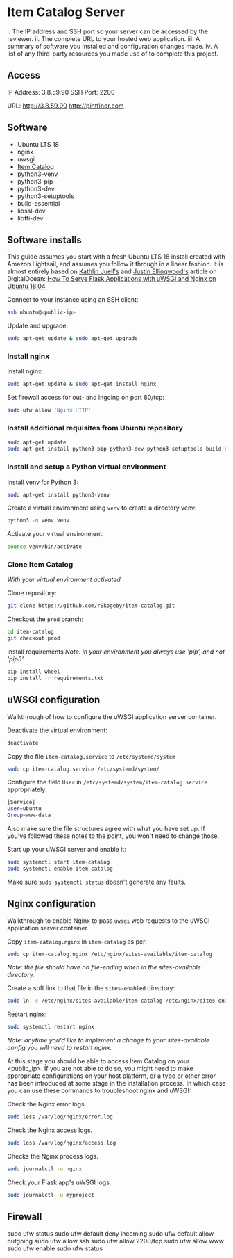 # Item Catalog Server

i. The IP address and SSH port so your server can be accessed by the reviewer.
ii. The complete URL to your hosted web application.
iii. A summary of software you installed and configuration changes made.
iv. A list of any third-party resources you made use of to complete this project.

## Access

IP Address: 3.8.59.90
SSH Port: 2200

URL:
http://3.8.59.90
http://pintfindr.com


## Software

- Ubuntu LTS 18
- nginx
- uwsgi
- [Item Catalog](https://github.com/rSkogeby/item-catalog)
- python3-venv
- python3-pip
- python3-dev
- python3-setuptools
- build-essential
- libssl-dev
- libffi-dev


## Software installs

This guide assumes you start with a fresh Ubuntu LTS 18 install created with
Amazon Lightsail, and assumes you follow it through in a linear fashion.
It is almost entirely based on [Kathlin Juell's](https://www.digitalocean.com/community/users/katjuell) and [Justin Ellingwood's](https://www.digitalocean.com/community/users/jellingwood) article on
DigitalOcean: [How To Serve Flask Applications with uWSGI and Nginx on Ubuntu 18.04](https://www.digitalocean.com/community/tutorials/how-to-serve-flask-applications-with-uswgi-and-nginx-on-ubuntu-18-04).

Connect to your instance using an SSH client:

```bash
ssh ubuntu@<public-ip>
```

Update and upgrade:

```bash
sudo apt-get update & sudo apt-get upgrade
```

### Install nginx

Install nginx:

```bash
sudo apt-get update & sudo apt-get install nginx
```

Set firewall access for out- and ingoing on port 80/tcp:

```bash
sudo ufw allow 'Nginx HTTP'
```

### Install additional requisites from Ubuntu repository

```bash
sudo apt-get update
sudo apt-get install python3-pip python3-dev python3-setuptools build-essential libssl-dev libffi-dev
```

### Install and setup a Python virtual environment

Install venv for Python 3:

```bash
sudo apt-get install python3-venv
```

Create a virtual environment using `venv` to create a directory venv:

```bash
python3 -m venv venv
```

Activate your virtual environment:

```bash
source venv/bin/activate
```

### Clone Item Catalog
_With your virtual environment activated_

Clone repository:

```bash
git clone https://github.com/rSkogeby/item-catalog.git
```

Checkout the `prod` branch:

```bash
cd item-catalog
git checkout prod
```

Install requirements
_Note: in your environment you always use 'pip', and not 'pip3'._

```bash
pip install wheel
pip install -r requirements.txt
```


## uWSGI configuration

Walkthrough of how to configure the uWSGI application server container.

Deactivate the virtual environment:

```bash
deactivate
```

Copy the file `item-catalog.service` to `/etc/systemd/system`

```bash
sudo cp item-catalog.service /etc/systemd/system/
```

Configure the field `User` in `/etc/systemd/system/item-catalog.service` appropriately:

```bash
[Service]
User=ubuntu
Group=www-data
```

Also make sure the file structures agree with what you have set up. If you've followed
these notes to the point, you won't need to change those.

Start up your uWSGI server and enable it:

```bash
sudo systemctl start item-catalog
sudo systemctl enable item-catalog
```

Make sure `sudo systemctl status` doesn't generate any faults.

## Nginx configuration

Walkthrough to enable Nginx to pass `uwsgi` web requests to the uWSGI application
server container.

Copy `item-catalog.nginx` in `item-catalog` as per:

```bash
sudo cp item-catalog.nginx /etc/nginx/sites-available/item-catalog
```

_Note: the file should have no file-ending when in the sites-available directory._

Create a soft link to that file in the `sites-enabled` directory:

```bash
sudo ln -s /etc/nginx/sites-available/item-catalog /etc/nginx/sites-enabled
```

Restart nginx:

```bash
sudo systemctl restart nginx
```

_Note: anytime you'd like to implement a change to your sites-available config you will need to restart nginx._

At this stage you should be able to access Item Catalog on your <public_ip>.
If you are not able to do so, you might need to make appropriate configurations
on your host platform, or a typo or other error has been introduced at some stage
in the installation process. In which case you can use these commands to
troubleshoot nginx and uWSGI:

Check the Nginx error logs.
```bash
sudo less /var/log/nginx/error.log
```

Check the Nginx access logs.
```bash
sudo less /var/log/nginx/access.log
```

Checks the Nginx process logs.
```bash
sudo journalctl -u nginx
```

Check your Flask app's uWSGI logs.
```bash
sudo journalctl -u myproject
```


## Firewall
sudo ufw status
sudo ufw default deny incoming
sudo ufw default allow outgoing
sudo ufw allow ssh
sudo ufw allow 2200/tcp
sudo ufw allow www
sudo ufw enable
sudo ufw status
